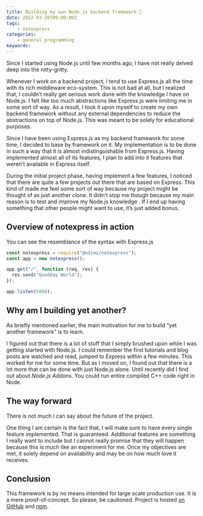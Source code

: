 ```yaml
---
title: Building my own Node.js backend framework 📖
date: 2022-03-26T09:00:00Z
tags:
    - notexpress
categories:
    - general programming
keywords:
---
```


Since I started using Node.js until few months ago, I have not really delved deep into the nitty-gritty.

Whenever I work on a backend project, I tend to use Express.js all the time with its rich middleware eco-system. This is not bad at all, but I realized that, I couldn’t really get serious work done with the knowledge I have on Node.js. I felt like too much abstractions like Express.js were limiting me in some sort of way. As a result, I took it upon myself to create my own backend framework without any external dependencies to reduce the abstractions on top of Node.js. This was meant to be solely for educational purposes.

Since I have been using Express.js as my backend framework for some time, I decided to base by framework on it. My implementation is to be done in such a way that it is almost indistinguishable from Express.js. Having implemented almost all of its features, I plan to add into it features that weren’t available in Express itself.

During the initial project phase, having implement a few features, I noticed that there are quite a few projects out there that are based on Express. This kind of made me feel some sort of way because my project might be thought of as just another clone. It didn’t stop me though because my main reason is to test and improve my Node.js knowledge . If I end up having something that other people might want to use, it’s just added bonus.

## Overview of notexpress in action
You can see the resemblance of the syntax with Express.js
```Javascript
const notexpress = require("@ndimz/notexpress");
const app = new notexpress();

app.get("/", function (req, res) {
  res.send("Goodday World");
});

app.listen(5000);
```
## Why am I building yet another?
As briefly mentioned earlier, the main motivation for me to build “yet another framework“ is to learn.

I figured out that there is a lot of stuff that I simply brushed upon while I was getting started with Node.js. I could remember the first tutorials and blog posts are watched and read, jumped to Express within a few minutes. This worked for me for some time. But as I moved on, I found out that there is a lot more that can be done with just Node.js alone. Until recently did I find out about _Node.js Addons_. You could run entire compiled C++ code right in Node.
## The way forward
There is not much I can say about the future of the project.

One thing I am certain is the fact that, I will make sure to have every single feature implemented. That is guaranteed. Additional features are something I really want to include but I cannot really promise that they will happen because this is much like an experiment for me. Once my objectives are met, it solely depend on availability and may be on how much love it receives.
## Conclusion
This framework is by no means intended for large scale
  production use. It is a mere proof-of-concept. So please, be
  cautioned. Project is hosted [on GitHub](https://github.com/ndimzKM/notexpress) and [npm](https://www.npmjs.com/package/@ndimz/notexpress).
